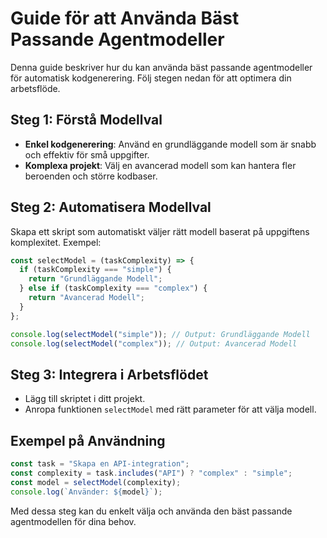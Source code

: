 # Guide för att Använda Bäst Passande Agentmodeller

Denna guide beskriver hur du kan använda bäst passande agentmodeller för automatisk kodgenerering. Följ stegen nedan för att optimera din arbetsflöde.

## Steg 1: Förstå Modellval

- **Enkel kodgenerering**: Använd en grundläggande modell som är snabb och effektiv för små uppgifter.
- **Komplexa projekt**: Välj en avancerad modell som kan hantera fler beroenden och större kodbaser.

## Steg 2: Automatisera Modellval

Skapa ett skript som automatiskt väljer rätt modell baserat på uppgiftens komplexitet. Exempel:

```javascript
const selectModel = (taskComplexity) => {
  if (taskComplexity === "simple") {
    return "Grundläggande Modell";
  } else if (taskComplexity === "complex") {
    return "Avancerad Modell";
  }
};

console.log(selectModel("simple")); // Output: Grundläggande Modell
console.log(selectModel("complex")); // Output: Avancerad Modell
```

## Steg 3: Integrera i Arbetsflödet

- Lägg till skriptet i ditt projekt.
- Anropa funktionen `selectModel` med rätt parameter för att välja modell.

## Exempel på Användning

```javascript
const task = "Skapa en API-integration";
const complexity = task.includes("API") ? "complex" : "simple";
const model = selectModel(complexity);
console.log(`Använder: ${model}`);
```

Med dessa steg kan du enkelt välja och använda den bäst passande agentmodellen för dina behov.

<!-- @workspace Jag vill implementera en AI Study Mentor app.

Följ dessa filer som guide:
- plan.md (systeminstruktioner)
- plan-1.md (Stage 1: Foundation)
- plan-2.md (Stage 2: AI Features)

Börja med Step 1 från plan-1.md. Skapa Next.js projekt med TypeScript, Tailwind och alla dependencies enligt checklistorna.

Viktigt: All UI ska vara på svenska enligt planerna.

Iterativ implementation
Efter varje steg:
--@workspace Fortsätt med nästa steg i plan-1.md. Kontrollera att alla checkboxar från föregående steg är uppfyllda innan du går vidare.

Steg 3: Commit efter varje checkpoint
--@workspace Gör commit enligt COMMIT INSTRUCTION efter Step 1 är färdigt

💡 Tips för bästa resultat:
--Tips för bästa resultat:
Nämn alltid planfilerna - Copilot läser dem som kontext
Be om en checkpoint i taget - Gör inte hela appen på en gång
Kontrollera svenska texter - Påminn om språkkrav
Verifiera varje steg - Kör npm run dev efter viktiga ändringar

Efter Step 1 är klar:
När Copilot är färdig med Step 1, fortsätt med:
--@workspace Kontrollera att CHECKPOINT 1 kraven är uppfyllda, sedan fortsätt med Step 2 från plan-1.md-->
